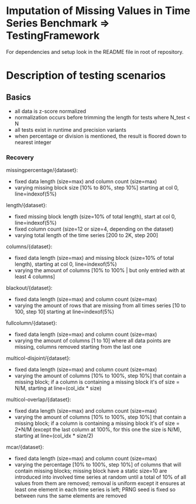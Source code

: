 # Imputation of Missing Values in Time Series Benchmark => TestingFramework

For dependencies and setup look in the README file in root of repository.

# Description of testing scenarios

## Basics
- all data is z-score normalized
- normalization occurs before trimming the length for tests where N_test < N
- all tests exist in runtime and precision variants
- when percentage or division is mentioned, the result is floored down to nearest integer

### Recovery
missingpercentage/{dataset}:
- fixed data length (size=max) and column count (size=max)
- varying missing block size [10% to 80%, step 10%] starting at col 0, line=indexof(5%)

length/{dataset}:
- fixed missing block length (size=10% of total length), start at col 0, line=indexof(5%)
- fixed column count (size=12 or size=4, depending on the dataset)
- varying total length of the time series [200 to 2K, step 200]

columns/{dataset}:
- fixed data length (size=max) and missing block (size=10% of total length), starting at col 0, line=indexof(5%)
- varying the amount of columns [10% to 100% | but only entried with at least 4 columns]

blackout/{dataset}:
- fixed data length (size=max) and column count (size=max)
- varying the amount of rows that are missing from all times series [10 to 100, step 10] starting at line=indexof(5%)

fullcolumn/{dataset}:
- fixed data length (size=max) and column count (size=max)
- varying the amount of columns [1 to 10] where all data points are missing, columns removed starting from the last one

multicol-disjoint/{dataset}:
- fixed data length (size=max) and column count (size=max)
- varying the amount of columns [10% to 100%, step 10%] that contain a missing block; if a column is containing a missing block it's of size = N/M, starting at line=(col_idx * size)

multicol-overlap/{dataset}:
- fixed data length (size=max) and column count (size=max)
- varying the amount of columns [10% to 100%, step 10%] that contain a missing block; if a column is containing a missing block it's of size = 2*N/M (except the last column at 100%, for this one the size is N/M), starting at line=(col_idx * size/2)

mcar/{dataset}:
- fixed data length (size=max) and column count (size=max)
- varying the percentage [10% to 100%, step 10%] of columns that will contain missing blocks; missing block have a static size=10 are introduced into involved time series at random until a total of 10% of all values from them are removed; removal is uniform except it ensures at least one element in each time series is left; PRNG seed is fixed so between runs the same elements are removed

